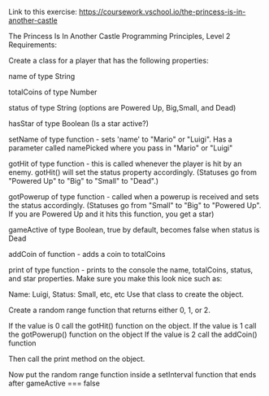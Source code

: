 Link to this exercise: 
https://coursework.vschool.io/the-princess-is-in-another-castle

The Princess Is In Another Castle
Programming Principles, Level 2
Requirements:

Create a class for a player that has the following properties:

name of type String

totalCoins of type Number

status of type String (options are Powered Up, Big,Small, and Dead)

hasStar of type Boolean (Is a star active?)

setName of type function - sets 'name' to "Mario" or "Luigi". Has a parameter called namePicked where you pass in "Mario" or "Luigi"

gotHit of type function - this is called whenever the player is hit by an enemy. gotHit() will set the status property accordingly. (Statuses go from "Powered Up" to "Big" to "Small" to "Dead".)

gotPowerup of type function - called when a powerup is received and sets the status accordingly. (Statuses go from "Small" to "Big" to "Powered Up". If you are Powered Up and it hits this function, you get a star)

gameActive of type Boolean, true by default, becomes false when status is Dead

addCoin of function - adds a coin to totalCoins

print of type function - prints to the console the name, totalCoins, status, and star properties. Make sure you make this look nice such as:

Name: Luigi,
Status: Small, etc, etc
Use that class to create the object.

Create a random range function that returns either 0, 1, or 2.

If the value is 0 call the gotHit() function on the object.
If the value is 1 call the gotPowerup() function on the object
If the value is 2 call the addCoin() function

Then call the print method on the object.

Now put the random range function inside a setInterval function that ends after gameActive === false